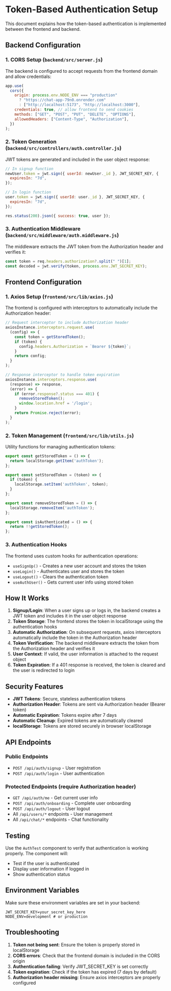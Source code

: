 # Token-Based Authentication Setup

This document explains how the token-based authentication is implemented between the frontend and backend.

## Backend Configuration

### 1. CORS Setup (`backend/src/server.js`)
The backend is configured to accept requests from the frontend domain and allow credentials:

```javascript
app.use(
  cors({
    origin: process.env.NODE_ENV === "production" 
      ? "https://chat-app-79n0.onrender.com" 
      : ["http://localhost:5173", "http://localhost:3000"],
    credentials: true, // allow frontend to send cookies
    methods: ["GET", "POST", "PUT", "DELETE", "OPTIONS"],
    allowedHeaders: ["Content-Type", "Authorization"],
  })
);
```

### 2. Token Generation (`backend/src/controllers/auth.controller.js`)
JWT tokens are generated and included in the user object response:

```javascript
// In signup function
newUser.token = jwt.sign({ userId: newUser._id }, JWT_SECRET_KEY, {
  expiresIn: "7d",
});

// In login function
user.token = jwt.sign({ userId: user._id }, JWT_SECRET_KEY, {
  expiresIn: "7d",
});

res.status(200).json({ success: true, user });
```

### 3. Authentication Middleware (`backend/src/middleware/auth.middleware.js`)
The middleware extracts the JWT token from the Authorization header and verifies it:

```javascript
const token = req.headers.authorization?.split(" ")[1];
const decoded = jwt.verify(token, process.env.JWT_SECRET_KEY);
```

## Frontend Configuration

### 1. Axios Setup (`frontend/src/lib/axios.js`)
The frontend is configured with interceptors to automatically include the Authorization header:

```javascript
// Request interceptor to include Authorization header
axiosInstance.interceptors.request.use(
  (config) => {
    const token = getStoredToken();
    if (token) {
      config.headers.Authorization = `Bearer ${token}`;
    }
    return config;
  }
);

// Response interceptor to handle token expiration
axiosInstance.interceptors.response.use(
  (response) => response,
  (error) => {
    if (error.response?.status === 401) {
      removeStoredToken();
      window.location.href = '/login';
    }
    return Promise.reject(error);
  }
);
```

### 2. Token Management (`frontend/src/lib/utils.js`)
Utility functions for managing authentication tokens:

```javascript
export const getStoredToken = () => {
  return localStorage.getItem('authToken');
};

export const setStoredToken = (token) => {
  if (token) {
    localStorage.setItem('authToken', token);
  }
};

export const removeStoredToken = () => {
  localStorage.removeItem('authToken');
};

export const isAuthenticated = () => {
  return !!getStoredToken();
};
```

### 3. Authentication Hooks
The frontend uses custom hooks for authentication operations:

- `useSignUp()` - Creates a new user account and stores the token
- `useLogin()` - Authenticates user and stores the token
- `useLogout()` - Clears the authentication token
- `useAuthUser()` - Gets current user info using stored token

## How It Works

1. **Signup/Login**: When a user signs up or logs in, the backend creates a JWT token and includes it in the user object response
2. **Token Storage**: The frontend stores the token in localStorage using the authentication hooks
3. **Automatic Authorization**: On subsequent requests, axios interceptors automatically include the token in the Authorization header
4. **Token Verification**: The backend middleware extracts the token from the Authorization header and verifies it
5. **User Context**: If valid, the user information is attached to the request object
6. **Token Expiration**: If a 401 response is received, the token is cleared and the user is redirected to login

## Security Features

- **JWT Tokens**: Secure, stateless authentication tokens
- **Authorization Header**: Tokens are sent via Authorization header (Bearer token)
- **Automatic Expiration**: Tokens expire after 7 days
- **Automatic Cleanup**: Expired tokens are automatically cleared
- **localStorage**: Tokens are stored securely in browser localStorage

## API Endpoints

### Public Endpoints
- `POST /api/auth/signup` - User registration
- `POST /api/auth/login` - User authentication

### Protected Endpoints (require Authorization header)
- `GET /api/auth/me` - Get current user info
- `POST /api/auth/onboarding` - Complete user onboarding
- `POST /api/auth/logout` - User logout
- All `/api/users/*` endpoints - User management
- All `/api/chat/*` endpoints - Chat functionality

## Testing

Use the `AuthTest` component to verify that authentication is working properly. The component will:
- Test if the user is authenticated
- Display user information if logged in
- Show authentication status

## Environment Variables

Make sure these environment variables are set in your backend:

```env
JWT_SECRET_KEY=your_secret_key_here
NODE_ENV=development # or production
```

## Troubleshooting

1. **Token not being sent**: Ensure the token is properly stored in localStorage
2. **CORS errors**: Check that the frontend domain is included in the CORS origin
3. **Authentication failing**: Verify JWT_SECRET_KEY is set correctly
4. **Token expiration**: Check if the token has expired (7 days by default)
5. **Authorization header missing**: Ensure axios interceptors are properly configured 